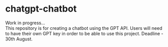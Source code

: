 # chatgpt-chatbot
Work in progress...<br>
This repository is for creating a chatbot using the GPT API. Users will need to have their own GPT key in order to be able to use this project.
Deadline - 30th August.
